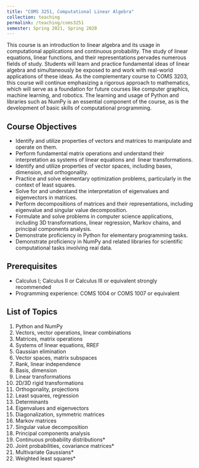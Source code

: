 ```yaml
---
title: "COMS 3251, Computational Linear Algebra"
collection: teaching
permalink: /teaching/coms3251
semester: Spring 2021, Spring 2020
---
```


This course is an introduction to linear algebra and its usage in computational applications and continuous probability. The study of linear equations, linear functions, and their representations pervades numerous fields of study. Students will learn and practice fundamental ideas of linear algebra and simultaneously be exposed to and work with real-world applications of these ideas. As the complementary course to COMS 3203, this course will continue emphasizing a rigorous approach to mathematics, which will serve as a foundation for future courses like computer graphics, machine learning, and robotics. The learning and usage of Python and libraries such as NumPy is an essential component of the course, as is the development of basic skills of computational programming.

## Course Objectives
- Identify and utilize properties of vectors and matrices to manipulate and operate on them.
- Perform fundamental matrix operations and understand their interpretation as systems of linear equations and  linear transformations.
- Identify and utilize properties of vector spaces, including bases, dimension, and orthogonality.
- Practice and solve elementary optimization problems, particularly in the context of least squares.
- Solve for and understand the interpretation of eigenvalues and eigenvectors in matrices.
- Perform decompositions of matrices and their representations, including eigenvalue and singular value decomposition.
- Formulate and solve problems in computer science applications, including 3D transformations, linear regression, Markov chains, and principal components analysis.
- Demonstrate proficiency in Python for elementary programming tasks.
- Demonstrate proficiency in NumPy and related libraries for scientific computational tasks involving real data.

## Prerequisites
- Calculus I; Calculus II or Calculus III or equivalent strongly recommended
- Programming experience: COMS 1004 or COMS 1007 or equivalent 

## List of Topics
1. Python and NumPy
2. Vectors, vector operations, linear combinations
3. Matrices, matrix operations
4. Systems of linear equations, RREF
5. Gaussian elimination
6. Vector spaces, matrix subspaces
7. Rank, linear independence
8. Basis, dimension
9. Linear transformations
10. 2D/3D rigid transformations
11. Orthogonality, projections
12. Least squares, regression
13. Determinants
14. Eigenvalues and eigenvectors
15. Diagonalization, symmetric matrices
16. Markov matrices
17. Singular value decomposition
18. Principal components analysis
19. Continuous probability distributions*
20. Joint probabilities, covariance matrices*
21. Multivariate Gaussians*
22. Weighted least squares*
